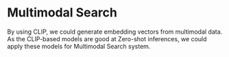 # Multimodal Search

By using CLIP, we could generate embedding vectors from multimodal data.
As the CLIP-based models are good at Zero-shot inferences, we could apply these models for Multimodal Search system.
